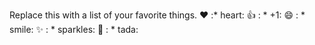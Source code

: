 Replace this with a list of your favorite things.
 ❤️	:* heart:
👍	: * +1:
😄	: * smile:
✨	: * sparkles:
🎉	: * tada:
